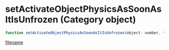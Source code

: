 # setActivateObjectPhysicsAsSoonAsItIsUnfrozen (Category object)

```js
function setActivateObjectPhysicsAsSoonAsItIsUnfrozen(object: number, toggle: boolean): void
```

[filename](setActivateObjectPhysicsAsSoonAsItIsUnfrozen_m.md ':include')